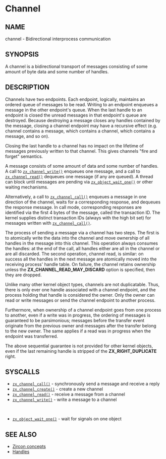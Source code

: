 # Channel

## NAME

channel - Bidirectional interprocess communication

## SYNOPSIS

A channel is a bidirectional transport of messages consisting of some
amount of byte data and some number of handles.

## DESCRIPTION

Channels have two endpoints. Each endpoint, logically, maintains an ordered
queue of messages to be read. Writing to an endpoint enqueues a message in the
other endpoint's queue. When the last handle to an endpoint is closed the unread
messages in that endpoint's queue are destroyed. Because destroying a message
closes any handles contained by the message, closing a channel endpoint may have
a recursive effect (e.g. channel contains a message, which contains a channel,
which contains a message, and so on).

Closing the last handle to a channel has no impact on the lifetime of messages
previously written to that channel. This gives channels "fire and forget"
semantics.

A message consists of some amount of data and some number of handles. A call to
[`zx_channel_write()`] enqueues one message, and a call to [`zx_channel_read()`]
dequeues one message (if any are queued). A thread can block until messages are
pending via [`zx_object_wait_one()`] or other waiting mechanisms.

Alternatively, a call to [`zx_channel_call()`] enqueues a message in one
direction of the channel, waits for a corresponding response, and
dequeues the response message. In call mode, corresponding responses
are identified via the first 4 bytes of the message, called the
transaction ID. The kernel supplies distinct transaction IDs (always with the
high bit set) for messages written with [`zx_channel_call()`].

The process of sending a message via a channel has two steps. The first is to
atomically write the data into the channel and move ownership of all handles in
the message into this channel. This operation always consumes the handles: at
the end of the call, all handles either are all in the channel or are all
discarded. The second operation, channel read, is similar: on success
all the handles in the next message are atomically moved into the
receiving process' handle table. On failure, the channel retains
ownership unless the **ZX_CHANNEL_READ_MAY_DISCARD** option
is specified, then they are dropped.

Unlike many other kernel object types, channels are not duplicatable. Thus, there
is only ever one handle associated with a channel endpoint, and the process holding
that handle is considered the owner. Only the owner can read or write messages or send
the channel endpoint to another process.

Furthermore, when ownership of a channel endpoint goes from one process to
another, even if a write was in progress, the ordering of messages is guaranteed
to be parsimonious; messages before the transfer event originate from the
previous owner and messages after the transfer belong to the new owner. The same
applies if a read was in progress when the endpoint was transferred.

The above sequential guarantee is not provided for other kernel objects, even if
the last remaining handle is stripped of the **ZX_RIGHT_DUPLICATE** right.

## SYSCALLS

 - [`zx_channel_call()`] - synchronously send a message and receive a reply
 - [`zx_channel_create()`] - create a new channel
 - [`zx_channel_read()`] - receive a message from a channel
 - [`zx_channel_write()`] - write a message to a channel

<br>

 - [`zx_object_wait_one()`] - wait for signals on one object

## SEE ALSO

+ [Zircon concepts](/docs/concepts/kernel/concepts.md)
+ [Handles](/docs/concepts/kernel/handles.md)

[`zx_channel_call()`]: /docs/reference/syscalls/channel_call.md
[`zx_channel_create()`]: /docs/reference/syscalls/channel_create.md
[`zx_channel_read()`]: /docs/reference/syscalls/channel_read.md
[`zx_channel_write()`]: /docs/reference/syscalls/channel_write.md
[`zx_object_wait_one()`]: /docs/reference/syscalls/object_wait_one.md
